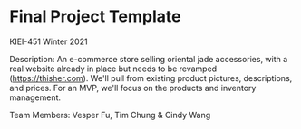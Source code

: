 # Final Project Template

KIEI-451 Winter 2021

Description:
An e-commerce store selling oriental jade accessories, with a real website already in place but needs to be revamped (https://thisher.com). We'll pull from existing product pictures, descriptions, and prices. For an MVP, we'll focus on the products and inventory management.

Team Members:
Vesper Fu, Tim Chung & Cindy Wang
